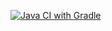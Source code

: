[![Java CI with Gradle](https://github.com/GorElena/patterns/actions/workflows/gradle.yml/badge.svg)](https://github.com/GorElena/patterns/actions/workflows/gradle.yml)
